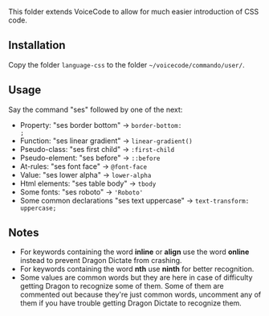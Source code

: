 This folder extends VoiceCode to allow for much easier introduction of CSS code.

## Installation
Copy the folder `language-css` to the folder `~/voicecode/commando/user/`.

## Usage
Say the command "ses" followed by one of the next:
  - Property: "ses border bottom" -> <code>border-bottom: ;</code>
  - Function: "ses linear gradient" -> <code>linear-gradient()</code>
  - Pseudo-class: "ses first child" -> <code>:first-child</code>
  - Pseudo-element: "ses before" -> <code>::before</code>
  - At-rules: "ses font face" -> <code>@font-face </code>
  - Value: "ses lower alpha" -> <code>lower-alpha</code>
  - Html elements: "ses table body" -> <code>tbody</code>
  - Some fonts: "ses roboto" -> <code>'Roboto'</code>
  - Some common declarations "ses text uppercase" -> <code>text-transform: uppercase;</code>

## Notes
- For keywords containing the word **inline** or **align** use the word **online** instead to prevent Dragon Dictate from crashing.
- For keywords containing the word **nth** use **ninth** for better recognition.
- Some values are common words but they are here in case of difficulty getting Dragon to recognize some of them. Some of them are commented out because they're just common words, uncomment any of them if you have trouble getting Dragon Dictate to recognize them.
